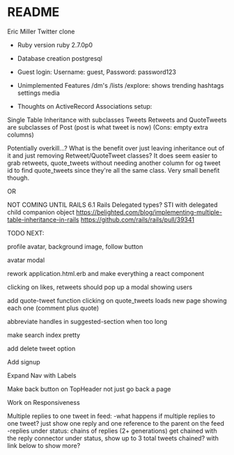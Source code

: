 # README

Eric Miller
Twitter clone

- Ruby version
  ruby 2.7.0p0
- Database creation
  postgresql
- Guest login: Username: guest, Password: password123

- Unimplemented Features
  /dm's
  /lists
  /explore: shows trending hashtags
  settings
  media

- Thoughts on ActiveRecord Associations setup:

Single Table Inheritance with subclasses
Tweets Retweets and QuoteTweets are subclasses of Post (post is what tweet is now)
(Cons: empty extra columns)

Potentially overkill...?
What is the benefit over just leaving inheritance out of it and just removing Retweet/QuoteTweet classes?
It does seem easier to grab retweets, quote_tweets without needing another column for og tweet id to find quote_tweets since they're all the same class. Very small benefit though.

OR

NOT COMING UNTIL RAILS 6.1
Rails Delegated types? STI with delegated child companion object
https://belighted.com/blog/implementing-multiple-table-inheritance-in-rails
https://github.com/rails/rails/pull/39341

TODO NEXT:

profile avatar, background image, follow button

avatar modal

rework application.html.erb and make everything a react component

clicking on likes, retweets should pop up a modal showing users

add quote-tweet function
clicking on quote_tweets loads new page showing each one (comment plus quote)

abbreviate handles in suggested-section when too long

make search index pretty

add delete tweet option

Add signup

Expand Nav with Labels

Make back button on TopHeader not just go back a page

Work on Responsiveness

Multiple replies to one tweet in feed:
-what happens if multiple replies to one tweet? just show one reply and one reference to the parent on the feed
-replies under status: chains of replies (2+ generations) get chained with the reply connector under status, show up to 3 total tweets chained? with link below to show more?
